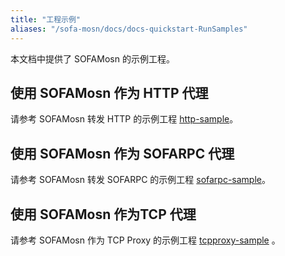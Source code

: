 ```yaml
---
title: "工程示例"
aliases: "/sofa-mosn/docs/docs-quickstart-RunSamples"
---
```


本文档中提供了 SOFAMosn 的示例工程。

## 使用 SOFAMosn 作为 HTTP 代理

请参考 SOFAMosn 转发 HTTP 的示例工程 [http-sample](https://github.com/sofastack/sofa-mosn/blob/master/examples/cn_readme/http-sample/README.md)。

## 使用 SOFAMosn 作为 SOFARPC 代理

请参考 SOFAMosn 转发 SOFARPC 的示例工程 [sofarpc-sample](https://github.com/sofastack/sofa-mosn/blob/master/examples/cn_readme/sofarpc-sample/README.md)。

## 使用 SOFAMosn 作为TCP 代理

请参考 SOFAMosn 作为 TCP Proxy 的示例工程 [tcpproxy-sample](https://github.com/sofastack/sofa-mosn/blob/master/examples/cn_readme/tcpproxy-sample/README.md) 。